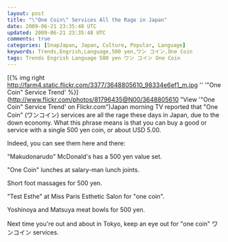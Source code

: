 ```yaml
---           
layout: post
title: "\"One Coin\" Services All the Rage in Japan"
date: 2009-06-21 23:35:48 UTC
updated: 2009-06-21 23:35:48 UTC
comments: true
categories: [SnapJapan, Japan, Culture, Popular, Language]
keywords: Trends,Engrish,Language,500 yen,ワン コイン,One Coin
tags: Trends Engrish Language 500 yen ワン コイン One Coin
---
```

 


[{% img right http://farm4.static.flickr.com/3377/3648805610_98334e6ef1_m.jpg '' '"One Coin" Service Trend' %}](http://www.flickr.com/photos/81796435@N00/3648805610 "View '"One Coin" Service Trend' on Flickr.com")Japan morning TV reported that "One Coin" (ワンコイン) services are all the rage these days in Japan, due to the down economy. What this phrase means is that you can buy a good or service with a single 500 yen coin, or about USD 5.00. 




Indeed, you can see them here and there: 









"Makudonarudo" McDonald's has a 500 yen value set.




"One Coin" lunches at salary-man lunch joints.




Short foot massages for 500 yen.




"Test Esthe" at Miss Paris Esthetic Salon for "one coin".




Yoshinoya and Matsuya meat bowls for 500 yen.









Next time you're out and about in Tokyo, keep an eye out for "one coin" ワンコイン services. 


